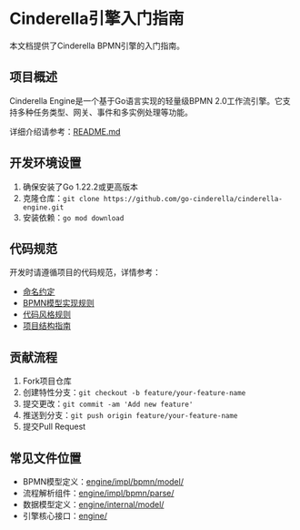 # Cinderella引擎入门指南

本文档提供了Cinderella BPMN引擎的入门指南。

## 项目概述

Cinderella Engine是一个基于Go语言实现的轻量级BPMN 2.0工作流引擎。它支持多种任务类型、网关、事件和多实例处理等功能。

详细介绍请参考：[README.md](README.md)

## 开发环境设置

1. 确保安装了Go 1.22.2或更高版本
2. 克隆仓库：`git clone https://github.com/go-cinderella/cinderella-engine.git`
3. 安装依赖：`go mod download`

## 代码规范

开发时请遵循项目的代码规范，详情参考：

- [命名约定](.cursor-naming-conventions.md)
- [BPMN模型实现规则](.cursor-bpmn-implementation.md)
- [代码风格规则](.cursor-code-style.md)
- [项目结构指南](.cursor-project-structure.md)

## 贡献流程

1. Fork项目仓库
2. 创建特性分支：`git checkout -b feature/your-feature-name`
3. 提交更改：`git commit -am 'Add new feature'`
4. 推送到分支：`git push origin feature/your-feature-name`
5. 提交Pull Request

## 常见文件位置

- BPMN模型定义：[engine/impl/bpmn/model/](engine/impl/bpmn/model/)
- 流程解析组件：[engine/impl/bpmn/parse/](engine/impl/bpmn/parse/)
- 数据模型定义：[engine/internal/model/](engine/internal/model/)
- 引擎核心接口：[engine/](engine/) 